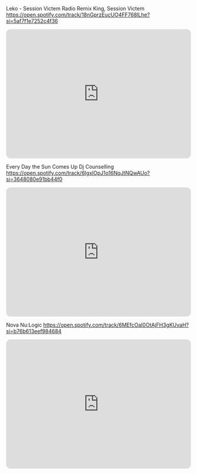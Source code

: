 Leko - Session Victem Radio Remix
King, Session Victem
https://open.spotify.com/track/18nGprzEucUO4FF768lLhe?si=5af7f1e7252c4f36
<iframe style="border-radius:12px" src="https://open.spotify.com/embed/track/18nGprzEucUO4FF768lLhe?utm_source=generator" width="100%" height="352" frameBorder="0" allowfullscreen="" allow="autoplay; clipboard-write; encrypted-media; fullscreen; picture-in-picture" loading="lazy"></iframe>

Every Day the Sun Comes Up
Dj Counselling
https://open.spotify.com/track/6IgxlOpJ1o16NqJtNQwAUo?si=3648080e91bb44f0
<iframe style="border-radius:12px" src="https://open.spotify.com/embed/track/6IgxlOpJ1o16NqJtNQwAUo?utm_source=generator" width="100%" height="352" frameBorder="0" allowfullscreen="" allow="autoplay; clipboard-write; encrypted-media; fullscreen; picture-in-picture" loading="lazy"></iframe>

Nova
Nu:Logic
https://open.spotify.com/track/6MEfcOaI0OtAjFH3gKUvaH?si=b76b613eef984684
<iframe style="border-radius:12px" src="https://open.spotify.com/embed/track/6MEfcOaI0OtAjFH3gKUvaH?utm_source=generator" width="100%" height="352" frameBorder="0" allowfullscreen="" allow="autoplay; clipboard-write; encrypted-media; fullscreen; picture-in-picture" loading="lazy"></iframe>
